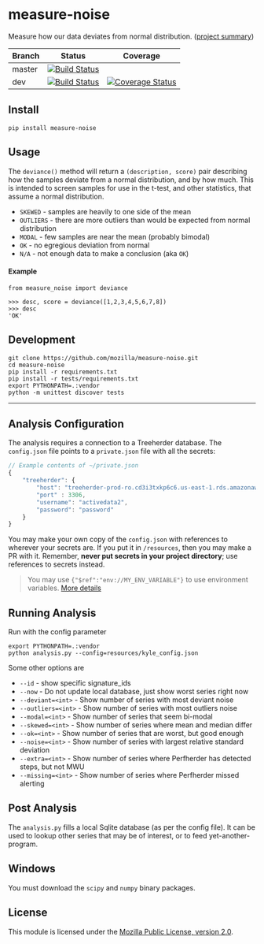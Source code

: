 # measure-noise

Measure how our data deviates from normal distribution. ([project summary](https://docs.google.com/document/d/1TMUhY4zaOA_DV6hzmNY3Z2v9Hm6XF3zlKvWOTRL4xJs/edit#))


|Branch      |Status   | Coverage |
|------------|---------|----------|
|master      | [![Build Status](https://travis-ci.org/mozilla/measure-noise.svg?branch=master)](https://travis-ci.org/mozilla/measure-noise) | |
|dev         | [![Build Status](https://travis-ci.org/mozilla/measure-noise.svg?branch=dev)](https://travis-ci.org/mozilla/measure-noise)    | [![Coverage Status](https://coveralls.io/repos/github/mozilla/measure-noise/badge.svg)](https://coveralls.io/github/mozilla/measure-noise) |


## Install

    pip install measure-noise

## Usage

The `deviance()` method will return a `(description, score)` pair describing how the samples deviate from a normal distribution, and by how much.  This is intended to screen samples for use in the t-test, and other statistics, that assume a normal distribution.

* `SKEWED` - samples are heavily to one side of the mean
* `OUTLIERS` - there are more outliers than would be expected from normal distribution
* `MODAL` - few samples are near the mean (probably bimodal)
* `OK` - no egregious deviation from normal
* `N/A` - not enough data to make a conclusion (aka `OK`)

#### Example

    from measure_noise import deviance

	>>> desc, score = deviance([1,2,3,4,5,6,7,8])
    >>> desc
    'OK'

## Development

    git clone https://github.com/mozilla/measure-noise.git
    cd measure-noise
    pip install -r requirements.txt
    pip install -r tests/requirements.txt
    export PYTHONPATH=.:vendor
    python -m unittest discover tests 

---------------------

## Analysis Configuration

The analysis requires a connection to a Treeherder database. The `config.json` file points to a `private.json` file with all the secrets:

```javascript
// Example contents of ~/private.json
{
    "treeherder": {
        "host": "treeherder-prod-ro.cd3i3txkp6c6.us-east-1.rds.amazonaws.com",
        "port" : 3306,
        "username": "activedata2",
        "password": "password"
    }
}
```

You may make your own copy of the `config.json` with references to wherever your secrets are.  If you put it in `/resources`, then you may make a PR with it. Remember, **never put secrets in your project directory**; use references to secrets instead.   

> You may use `{"$ref":"env://MY_ENV_VARIABLE"}` to use environment variables. [More details](https://github.com/klahnakoski/mo-json-config#environment-variables-reference) 

## Running Analysis

Run with the config parameter 

    export PYTHONPATH=.:vendor
    python analysis.py --config=resources/kyle_config.json

Some other options are 

* `--id` - show specific signature_ids
* `--now` - Do not update local database, just show worst series right now
* `--deviant=<int>` - Show number of series with most deviant noise 
* `--outliers=<int>` - Show number of series with most outliers noise 
* `--modal=<int>` - Show number of series that seem bi-modal 
* `--skewed=<int>` - Show number of series where mean and median differ 
* `--ok=<int>` - Show number of series that are worst, but good enough 
* `--noise=<int>` - Show number of series with largest relative standard deviation
* `--extra=<int>` - Show number of series where Perfherder has detected steps, but not MWU
* `--missing=<int>` - Show number of series where Perfherder missed alerting

## Post Analysis

The `analysis.py` fills a local Sqlite database (as per the config file). It can be used to lookup other series that may be of interest, or to feed yet-another-program.


## Windows

You must download the `scipy` and `numpy` binary packages. 

## License

This module is licensed under the [Mozilla Public License, version 2.0](/LICENSE).
